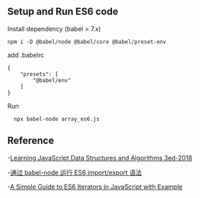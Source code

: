 

## Setup and Run ES6 code

Install dependency (babel > 7.x)
```
npm i -D @babel/node @babel/core @babel/preset-env
```

add .babelrc
```
{
    "presets": [
        "@babel/env"
    ]
}
```

Run 
```
  npx babel-node array_es6.js
```

## Reference
-[Learning JavaScript Data Structures and Algorithms 3ed-2018](https://www.packtpub.com/web-development/learning-javascript-data-structures-and-algorithms-third-edition)


-[通过 babel-node 运行 ES6 import/export 语法](https://juejin.im/post/5c4f0590e51d45299a08d2bc)

-[A Simple Guide to ES6 Iterators in JavaScript with Example](https://codeburst.io/a-simple-guide-to-es6-iterators-in-javascript-with-examples-189d052c3d8e)



